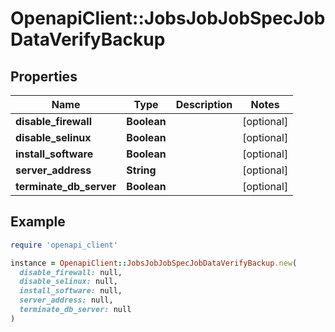 # OpenapiClient::JobsJobJobSpecJobDataVerifyBackup

## Properties

| Name | Type | Description | Notes |
| ---- | ---- | ----------- | ----- |
| **disable_firewall** | **Boolean** |  | [optional] |
| **disable_selinux** | **Boolean** |  | [optional] |
| **install_software** | **Boolean** |  | [optional] |
| **server_address** | **String** |  | [optional] |
| **terminate_db_server** | **Boolean** |  | [optional] |

## Example

```ruby
require 'openapi_client'

instance = OpenapiClient::JobsJobJobSpecJobDataVerifyBackup.new(
  disable_firewall: null,
  disable_selinux: null,
  install_software: null,
  server_address: null,
  terminate_db_server: null
)
```

